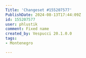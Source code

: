 ```yaml
---
Title: 'Changeset #155207577'
PublishDate: 2024-08-13T17:44:09Z
id: 155207577
user: phlustik
comment: Fixed name
created_by: Vespucci 20.1.0.0
tags:
- Montenegro

---
```

